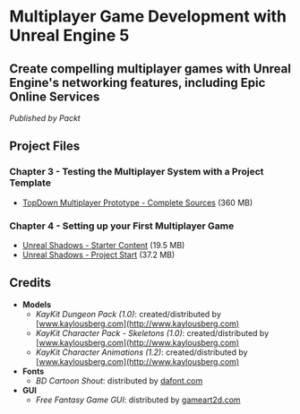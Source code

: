 # Multiplayer Game Development with Unreal Engine 5

## Create compelling multiplayer games with Unreal Engine's networking features, including Epic Online Services

_Published by Packt_

## Project Files

### Chapter 3 - Testing the Multiplayer System with a Project Template

* [TopDown Multiplayer Prototype - Complete Sources](https://github.com/PacktPublishing/Multiplayer-Game-Development-with-Unreal-Engine-5/releases/download/prototype_v1.0/TopDown_Multiplayer.zip) (360 MB)

### Chapter 4 - Setting up your First Multiplayer Game

* [Unreal Shadows - Starter Content](https://github.com/PacktPublishing/Multiplayer-Game-Development-with-Unreal-Engine-5/releases/download/ue-starter-content/UnrealShadows-StarterContent.zip) (19.5 MB)
* [Unreal Shadows - Project Start](https://github.com/PacktPublishing/Multiplayer-Game-Development-with-Unreal-Engine-5/releases/download/us-project-start/UnrealShadows_LOTL-ProjectStart.zip) (37.2 MB)

## Credits

* **Models**
   * _KayKit Dungeon Pack (1.0)_: created/distributed by [www.kaylousberg.com](http://www.kaylousberg.com)
   * _KayKit Character Pack - Skeletons (1.0)_: created/distributed by [www.kaylousberg.com](http://www.kaylousberg.com)
   * _KayKit Character Animations (1.2)_: created/distributed by [www.kaylousberg.com](http://www.kaylousberg.com)
* **Fonts**
   * _BD Cartoon Shout_: distributed by [dafont.com](https://www.dafont.com/it/bd-cartoon-shout.font)
* **GUI**
   * _Free Fantasy Game GUI_: distributed by [gameart2d.com](https://www.gameart2d.com/)
